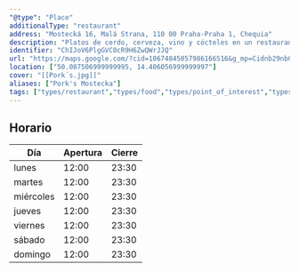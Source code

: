 ```yaml
---
"@type": "Place"
additionalType: "restaurant"
address: "Mostecká 16, Malá Strana, 110 00 Praha-Praha 1, Chequia"
description: "Platos de cerdo, cerveza, vino y cócteles en un restaurante sencillo e informal de estilo tradicional."
identifier: "ChIJoV6PlgGVC0cR9H6ZwQWrJJQ"
url: "https://maps.google.com/?cid=10674845057986166516&g_mp=Cidnb29nbGUubWFwcy5wbGFjZXMudjEuUGxhY2VzLlNlYXJjaFRleHQQABgEIAA"
location: ["50.087506999999995, 14.406056999999997"]
cover: "[[Pork´s.jpg]]"
aliases: ["Pork's Mostecka"]
tags: ["types/restaurant","types/food","types/point_of_interest","types/establishment"]
---
```


## Horario

| Día  | Apertura  | Cierre  |
|---|---|---|
| lunes | 12:00 | 23:30 |
| martes | 12:00 | 23:30 |
| miércoles | 12:00 | 23:30 |
| jueves | 12:00 | 23:30 |
| viernes | 12:00 | 23:30 |
| sábado | 12:00 | 23:30 |
| domingo | 12:00 | 23:30 |